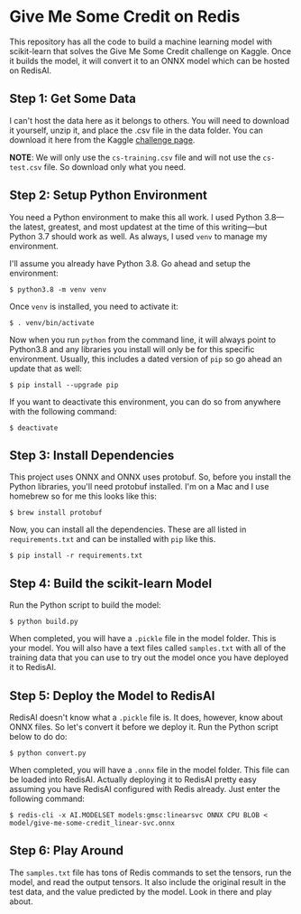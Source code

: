 # Give Me Some Credit on Redis

This repository has all the code to build a machine learning model with scikit-learn that solves the Give Me Some Credit challenge on Kaggle. Once it builds the model, it will convert it to an ONNX model which can be hosted on RedisAI.

## Step 1: Get Some Data

I can't host the data here as it belongs to others. You will need to download it yourself, unzip it, and place the .csv file in the data folder. You can download it here from the Kaggle [challenge page](https://www.kaggle.com/c/GiveMeSomeCredit/data).

**NOTE**: We will only use the `cs-training.csv` file and will not use the `cs-test.csv` file. So download only what you need.

## Step 2: Setup Python Environment

You need a Python environment to make this all work. I used Python 3.8—the latest, greatest, and most updatest at the time of this writing—but Python 3.7 should work as well. As always, I used `venv` to manage my environment.

I'll assume you already have Python 3.8. Go ahead and setup the environment:

    $ python3.8 -m venv venv

Once `venv` is installed, you need to activate it:

    $ . venv/bin/activate

Now when you run `python` from the command line, it will always point to Python3.8 and any libraries you install will only be for this specific environment. Usually, this includes a dated version of `pip` so go ahead an update that as well:

    $ pip install --upgrade pip

If you want to deactivate this environment, you can do so from anywhere with the following command:

    $ deactivate

## Step 3: Install Dependencies

This project uses ONNX and ONNX uses protobuf. So, before you install the Python libraries, you'll need protobuf installed. I'm on a Mac and I use homebrew so for me this looks like this:

    $ brew install protobuf

Now, you can install all the dependencies. These are all listed in `requirements.txt` and can be installed with `pip` like this.

    $ pip install -r requirements.txt

## Step 4: Build the scikit-learn Model

Run the Python script to build the model:

    $ python build.py

When completed, you will have a `.pickle` file in the model folder. This is your model. You will also have a text files called `samples.txt` with all of the training data that you can use to try out the model once you have deployed it to RedisAI.

## Step 5: Deploy the Model to RedisAI

RedisAI doesn't know what a `.pickle` file is. It does, however, know about ONNX files. So let's convert it before we deploy it. Run the Python script below to do do:

    $ python convert.py

When completed, you will have a `.onnx` file in the model folder. This file can be loaded into RedisAI. Actually deploying it to RedisAI pretty easy assuming you have RedisAI configured with Redis already. Just enter the following command:

    $ redis-cli -x AI.MODELSET models:gmsc:linearsvc ONNX CPU BLOB < model/give-me-some-credit_linear-svc.onnx

## Step 6: Play Around

The `samples.txt` file has tons of Redis commands to set the tensors, run the model, and read the output tensors. It also include the original result in the test data, and the value predicted by the model. Look in there and play about.
